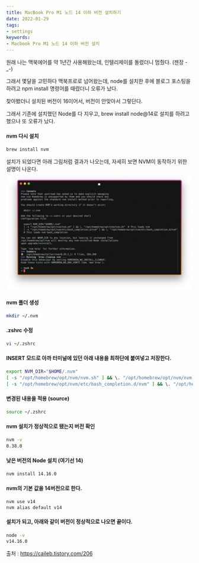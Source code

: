 ```yaml
---
title: MacBook Pro M1 노드 14 이하 버전 설치하기
date: 2022-01-29
tags:
- settings
keywords:
- Macbook Pro M1 노드 14 이하 버전 설치
---
```


원래 나는 맥북에어를 약 1년간 사용해왔는데, 인텔리제이를 돌렸더니 멈췄다. (젠장 -_-)

그래서 몇달을 고민하다 맥북프로로 넘어왔는데, node를 설치한 후에 블로그 포스팅을 하려고 npm install 명령어를 때렸더니 오류가 났다.

찾아봤더니 설치된 버전이 16이어서, 버전이 안맞아서 그렇단다.

그래서 기존에 설치했던 Node를 다 지우고, brew install node@14로 설치를 하려고 했으나 또 오류가 났다. 

#### nvm 다시 설치
```bash
brew install nvm
```

설치가 되었다면 아래 그림처럼 결과가 나오는데, 자세히 보면 NVM이 동작하기 위한 설명이 나온다.
![](screenshot1.png)

#### nvm 폴더 생성
```bash
mkdir ~/.nvm
```

#### .zshrc 수정
```bash
vi ~/.zshrc
```

#### INSERT 모드로 아까 터미널에 있던 아래 내용을 최하단에 붙여넣고 저장한다.
```bash
export NVM_DIR="$HOME/.nvm"
[ -s "/opt/homebrew/opt/nvm/nvm.sh" ] && \. "/opt/homebrew/opt/nvm/nvm.sh"  # This loads nvm
[ -s "/opt/homebrew/opt/nvm/etc/bash_completion.d/nvm" ] && \. "/opt/homebrew/opt/nvm/etc/bash_completion.d/nvm"  # This loads nvm bash_completion
```

#### 변경된 내용을 적용 (source)
```bash
source ~/.zshrc
```

#### nvm 설치가 정상적으로 됐는지 버전 확인
```bash
nvm -v
0.38.0
```

#### 낮은 버전의 Node 설치 (여기선 14)
```bash
nvm install 14.16.0
```

#### nvm의 기본 값을 14버전으로 한다.
```
nvm use v14
nvm alias default v14
```

#### 설치가 되고, 아래와 같이 버전이 정상적으로 나오면 끝이다.
```bash
node -v
v14.16.0
```

출처 :
https://caileb.tistory.com/206
